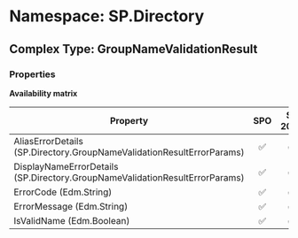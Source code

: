 # Namespace: SP.Directory

## Complex Type: GroupNameValidationResult

### Properties

**Availability matrix**

Property | SPO | SP 2019 | SP 2016 | SP 2013
----------|:---:|:-------:|:-------:|:-------:
AliasErrorDetails (SP.Directory.GroupNameValidationResultErrorParams) | ✅ | ✅ | ❌ | ❌
DisplayNameErrorDetails (SP.Directory.GroupNameValidationResultErrorParams) | ✅ | ✅ | ❌ | ❌
ErrorCode (Edm.String) | ✅ | ✅ | ❌ | ❌
ErrorMessage (Edm.String) | ✅ | ✅ | ❌ | ❌
IsValidName (Edm.Boolean) | ✅ | ✅ | ❌ | ❌